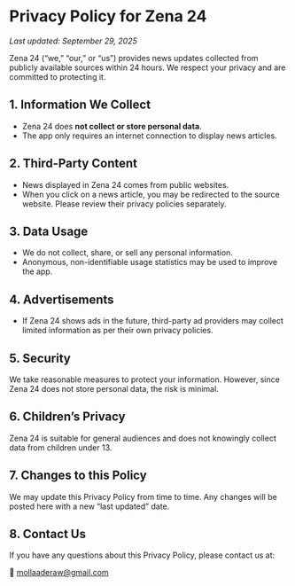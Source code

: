 # Privacy Policy for Zena 24

_Last updated: September 29, 2025_

Zena 24 (“we,” “our,” or “us”) provides news updates collected from publicly available sources within 24 hours. We respect your privacy and are committed to protecting it.

## 1. Information We Collect
- Zena 24 does **not collect or store personal data**.
- The app only requires an internet connection to display news articles.

## 2. Third-Party Content
- News displayed in Zena 24 comes from public websites.
- When you click on a news article, you may be redirected to the source website. Please review their privacy policies separately.

## 3. Data Usage
- We do not collect, share, or sell any personal information.
- Anonymous, non-identifiable usage statistics may be used to improve the app.

## 4. Advertisements
- If Zena 24 shows ads in the future, third-party ad providers may collect limited information as per their own privacy policies.

## 5. Security
We take reasonable measures to protect your information. However, since Zena 24 does not store personal data, the risk is minimal.

## 6. Children’s Privacy
Zena 24 is suitable for general audiences and does not knowingly collect data from children under 13.

## 7. Changes to this Policy
We may update this Privacy Policy from time to time. Any changes will be posted here with a new “last updated” date.

## 8. Contact Us
If you have any questions about this Privacy Policy, please contact us at:

📧 mollaaderaw@gmail.com

